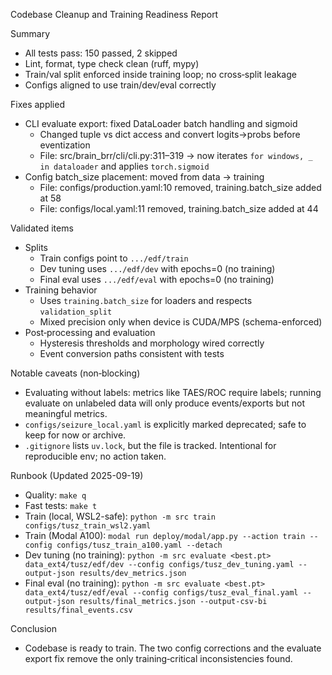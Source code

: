 Codebase Cleanup and Training Readiness Report

Summary
- All tests pass: 150 passed, 2 skipped
- Lint, format, type check clean (ruff, mypy)
- Train/val split enforced inside training loop; no cross‑split leakage
- Configs aligned to use train/dev/eval correctly

Fixes applied
- CLI evaluate export: fixed DataLoader batch handling and sigmoid
  - Changed tuple vs dict access and convert logits→probs before eventization
  - File: src/brain_brr/cli/cli.py:311–319 → now iterates `for windows, _ in dataloader` and applies `torch.sigmoid`
- Config batch_size placement: moved from data → training
  - File: configs/production.yaml:10 removed, training.batch_size added at 58
  - File: configs/local.yaml:11 removed, training.batch_size added at 44

Validated items
- Splits
  - Train configs point to `.../edf/train`
  - Dev tuning uses `.../edf/dev` with epochs=0 (no training)
  - Final eval uses `.../edf/eval` with epochs=0 (no training)
- Training behavior
  - Uses `training.batch_size` for loaders and respects `validation_split`
  - Mixed precision only when device is CUDA/MPS (schema-enforced)
- Post‑processing and evaluation
  - Hysteresis thresholds and morphology wired correctly
  - Event conversion paths consistent with tests

Notable caveats (non‑blocking)
- Evaluating without labels: metrics like TAES/ROC require labels; running evaluate on unlabeled data will only produce events/exports but not meaningful metrics.
- `configs/seizure_local.yaml` is explicitly marked deprecated; safe to keep for now or archive.
- `.gitignore` lists `uv.lock`, but the file is tracked. Intentional for reproducible env; no action taken.

Runbook (Updated 2025-09-19)
- Quality: `make q`
- Fast tests: `make t`
- Train (local, WSL2-safe): `python -m src train configs/tusz_train_wsl2.yaml`
- Train (Modal A100): `modal run deploy/modal/app.py --action train --config configs/tusz_train_a100.yaml --detach`
- Dev tuning (no training): `python -m src evaluate <best.pt> data_ext4/tusz/edf/dev --config configs/tusz_dev_tuning.yaml --output-json results/dev_metrics.json`
- Final eval (no training): `python -m src evaluate <best.pt> data_ext4/tusz/edf/eval --config configs/tusz_eval_final.yaml --output-json results/final_metrics.json --output-csv-bi results/final_events.csv`

Conclusion
- Codebase is ready to train. The two config corrections and the evaluate export fix remove the only training‑critical inconsistencies found.
